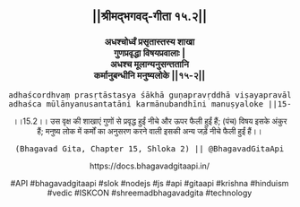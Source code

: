 <center><h2>||श्रीमद्‍भगवद्‍-गीता १५.२||</h2>
<h3>अधश्चोर्ध्वं प्रसृतास्तस्य शाखा<br/>गुणप्रवृद्धा विषयप्रवालाः |<br/>अधश्च मूलान्यनुसन्ततानि<br/>कर्मानुबन्धीनि मनुष्यलोके ||१५-२||</h3>
<pre>adhaścordhvaṃ prasṛtāstasya śākhā guṇapravṛddhā viṣayapravālāḥ .<br/>adhaśca mūlānyanusantatāni karmānubandhīni manuṣyaloke ||15-2||</pre>
<p>।।15.2।। उस वृक्ष की शाखाएं गुणों से प्रवृद्ध हुईं नीचे और ऊपर फैली हुईं हैं; (पंच) विषय इसके अंकुर हैं; मनुष्य लोक में कर्मों का अनुसरण करने वाली इसकी अन्य जड़ें नीचे फैली हुईं हैं।।</p>
<pre>(Bhagavad Gita, Chapter 15, Shloka 2) || @BhagavadGitaApi</pre><p>https://docs.bhagavadgitaapi.in/</p><p>#API #bhagavadgitaapi #slok #nodejs #js #api #gitaapi #krishna #hinduism #vedic #ISKCON #shreemadbhagavadgita #technology</p></center>